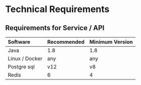 # Technical Requirements

## Requirements for Service / API

| Software | Recommended | Minimum Version |
| :--- | :--- | :--- |
| Java | 1.8 | 1.8 |
| Linux / Docker | any | any |
| Postgre sql | v12 | v8 |
| Redis | 6 | 4 |

